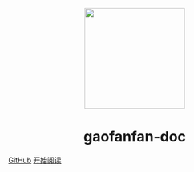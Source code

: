 <p align="center">
<img src="https://gaofan0703.github.io/gaofanfan-doc/image/logo.png" width="200" height="200"/>
</p>
<h1 align="center">gaofanfan-doc</h1>

[GitHub](https://github.com/gaofan0703/gaofanfan-doc)
[开始阅读](#gaofanfan-doc)




